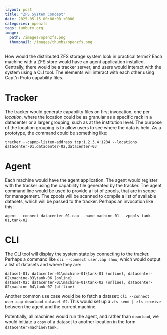 ```yaml
---
layout: post
title: "ZFS System Concept"
date: 2025-05-15 00:00:00 +0000
categories: openzfs
tags: tunbury.org
image:
  path: /images/openzfs.png
  thumbnail: /images/thumbs/openzfs.png
---
```



How would the distributed ZFS storage system look in practical terms? Each machine with a ZFS store would have an agent application installed. Centrally, there would be a tracker server, and users would interact with the system using a CLI tool. The elements will interact with each other using Capt'n Proto capability files.

# Tracker

The tracker would generate capability files on first invocation, one per _location_, where the location could be as granular as a specific rack in a datacenter or a larger grouping, such as at the institution level. The purpose of the location grouping is to allow users to see where the data is held. As a prototype, the command could be something like:

```
tracker --capnp-listen-address tcp:1.2.3.4:1234 --locations datacenter-01,datacenter-02,datacenter-03
```

# Agent

Each machine would have the agent application. The agent would register with the tracker using the capability file generated by the tracker. The agent command line would be used to provide a list of zpools, that are in scope for management. The zpools will be scanned to compile a list of available datasets, which will be passed to the tracker. Perhaps an invocation like this:

```
agent --connect datacenter-01.cap --name machine-01 --zpools tank-01,tank-02
```

# CLI

The CLI tool will display the system state by connecting to the tracker. Perhaps a command like `cli --connect user.cap show`, which would output a list of datasets and where they are:

```
dataset-01: datacenter-01\machine-01\tank-01 (online), datacenter-02\machine-03\tank-06 (online)
dataset-02: datacenter-01\machine-01\tank-02 (online), datacenter-02\machine-04\tank-07 (offline)
```

Another common use case would be to fetch a dataset: `cli --connect user.cap download dataset-02`. This would set up a `zfs send | zfs receive` between the agent and the current machine.

Potentially, all machines would run the agent, and rather than `download`, we would initiate a `copy` of a dataset to another location in the form `datacenter\machine\tank`.

